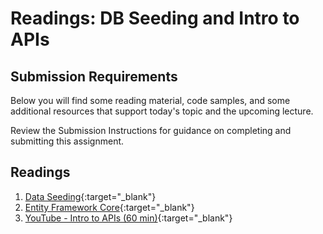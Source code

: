 # Readings: DB Seeding and Intro to APIs

## Submission Requirements

Below you will find some reading material, code samples, and some additional resources that support today's topic and the upcoming lecture.

Review the Submission Instructions for guidance on completing and submitting this assignment.

## Readings
1. [Data Seeding](https://docs.microsoft.com/en-us/ef/core/modeling/data-seeding){:target="_blank"} 
1. [Entity Framework Core](https://docs.microsoft.com/en-us/aspnet/core/data/ef-rp/intro?view=aspnetcore-2.1&tabs=visual-studio){:target="_blank"} 
1. [YouTube - Intro to APIs (60 min)](https://youtu.be/aIkpVzqLuhA){:target="_blank"}


